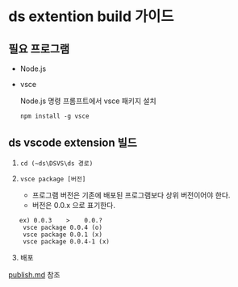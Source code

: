 # ds extention build 가이드

## 필요 프로그램
- Node.js
- vsce
  
  Node.js 명령 프롬프트에서 vsce 패키지 설치
  ```
  npm install -g vsce
  ```

## ds vscode extension 빌드

1. 
   ```
   cd (~ds\DSVS\ds 경로)
   ```
2. ```
   vsce package [버전]
   ```
   * 프로그램 버전은 기존에 배포된 프로그램보다 상위 버전이어야 한다.
   * 버전은 0.0.x 으로 표기한다.
```
   ex) 0.0.3    >    0.0.?
    vsce package 0.0.4 (o)
    vsce package 0.0.1 (x)
    vsce package 0.0.4-1 (x)

```

3. 배포 

[publish.md](publish.md#ds-extention-publish-가이드) 참조    



